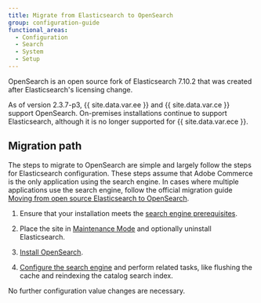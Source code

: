 ```yaml
---
title: Migrate from Elasticsearch to OpenSearch
group: configuration-guide
functional_areas:
  - Configuration
  - Search
  - System
  - Setup
---
```


OpenSearch is an open source fork of Elasticsearch 7.10.2 that was created after Elasticsearch's licensing change.

As of version 2.3.7-p3, {{ site.data.var.ee }} and {{ site.data.var.ce }} support OpenSearch. On-premises installations continue to support Elasticsearch, although it is no longer supported for {{ site.data.var.ece }}.

## Migration path

The steps to migrate to OpenSearch are simple and largely follow the steps for Elasticsearch configuration. These steps assume that Adobe Commerce is the only application using the search engine. In cases where multiple applications use the search engine, follow the official migration guide [Moving from open source Elasticsearch to OpenSearch](https://opensearch.org/blog/technical-posts/2021/10/moving-from-opensource-elasticsearch-to-opensearch/).

1. Ensure that your installation meets the [search engine prerequisites](https://devdocs.magento.com/guides/v2.4/install-gde/prereq/elasticsearch.html).

1. Place the site in [Maintenance Mode](https://devdocs.magento.com/guides/v2.4/install-gde/install/cli/install-cli-subcommands-maint.html) and optionally uninstall Elasticsearch.

1. [Install OpenSearch](https://opensearch.org/docs/latest/opensearch/install/important-settings/).

1. [Configure the search engine](https://devdocs.magento.com/guides/v2.4/config-guide/elasticsearch/configure-magento.html) and perform related tasks, like flushing the cache and reindexing the catalog search index.

No further configuration value changes are necessary.
